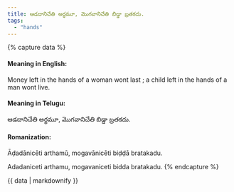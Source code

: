 ```yaml
---
title: ఆడదానిచేతి అర్థమూ, మొగవానిచేతి బిడ్డా బ్రతకదు.
tags:
  - "hands"
---
```


{% capture data %}
#### Meaning in English:
Money left in the hands of a woman wont last ; a child left in the hands of a man wont live.

#### Meaning in Telugu:
ఆడదానిచేతి అర్థమూ, మొగవానిచేతి బిడ్డా బ్రతకదు.

#### Romanization:
Āḍadānicēti arthamū, mogavānicēti biḍḍā bratakadu.

Adadaniceti arthamu, mogavaniceti bidda bratakadu.
{% endcapture %}

{{ data | markdownify }}

